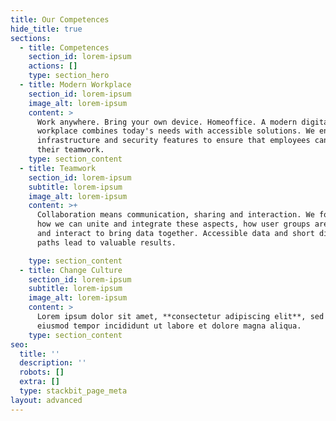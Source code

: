 ```yaml
---
title: Our Competences
hide_title: true
sections:
  - title: Competences
    section_id: lorem-ipsum
    actions: []
    type: section_hero
  - title: Modern Workplace
    section_id: lorem-ipsum
    image_alt: lorem-ipsum
    content: >
      Work anywhere. Bring your own device. Homeoffice. A modern digital
      workplace combines today's needs with accessible solutions. We enable the
      infrastructure and security features to ensure that employees can focus on
      their teamwork.
    type: section_content
  - title: Teamwork
    section_id: lorem-ipsum
    subtitle: lorem-ipsum
    image_alt: lorem-ipsum
    content: >+
      Collaboration means communication, sharing and interaction. We focus on
      how we can unite and integrate these aspects, how user groups are formed
      and interact to bring data together. Accessible data and short digital
      paths lead to valuable results.

    type: section_content
  - title: Change Culture
    section_id: lorem-ipsum
    subtitle: lorem-ipsum
    image_alt: lorem-ipsum
    content: >
      Lorem ipsum dolor sit amet, **consectetur adipiscing elit**, sed do
      eiusmod tempor incididunt ut labore et dolore magna aliqua.
    type: section_content
seo:
  title: ''
  description: ''
  robots: []
  extra: []
  type: stackbit_page_meta
layout: advanced
---
```

